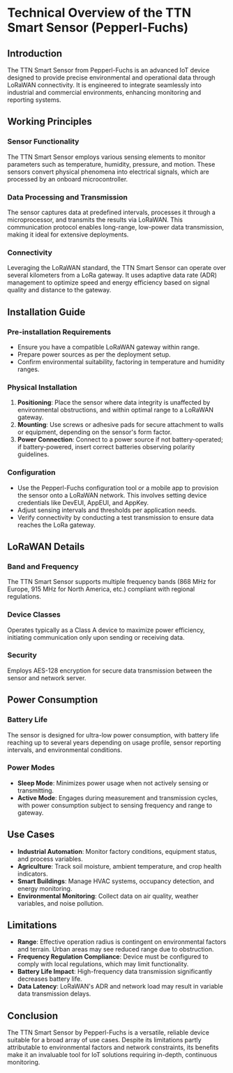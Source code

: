 # Technical Overview of the TTN Smart Sensor (Pepperl-Fuchs)

## Introduction
The TTN Smart Sensor from Pepperl-Fuchs is an advanced IoT device designed to provide precise environmental and operational data through LoRaWAN connectivity. It is engineered to integrate seamlessly into industrial and commercial environments, enhancing monitoring and reporting systems.

## Working Principles

### Sensor Functionality
The TTN Smart Sensor employs various sensing elements to monitor parameters such as temperature, humidity, pressure, and motion. These sensors convert physical phenomena into electrical signals, which are processed by an onboard microcontroller.

### Data Processing and Transmission
The sensor captures data at predefined intervals, processes it through a microprocessor, and transmits the results via LoRaWAN. This communication protocol enables long-range, low-power data transmission, making it ideal for extensive deployments.

### Connectivity
Leveraging the LoRaWAN standard, the TTN Smart Sensor can operate over several kilometers from a LoRa gateway. It uses adaptive data rate (ADR) management to optimize speed and energy efficiency based on signal quality and distance to the gateway.

## Installation Guide

### Pre-installation Requirements
- Ensure you have a compatible LoRaWAN gateway within range.
- Prepare power sources as per the deployment setup.
- Confirm environmental suitability, factoring in temperature and humidity ranges.

### Physical Installation
1. **Positioning**: Place the sensor where data integrity is unaffected by environmental obstructions, and within optimal range to a LoRaWAN gateway.
2. **Mounting**: Use screws or adhesive pads for secure attachment to walls or equipment, depending on the sensor's form factor.
3. **Power Connection**: Connect to a power source if not battery-operated; if battery-powered, insert correct batteries observing polarity guidelines.

### Configuration
- Use the Pepperl-Fuchs configuration tool or a mobile app to provision the sensor onto a LoRaWAN network. This involves setting device credentials like DevEUI, AppEUI, and AppKey.
- Adjust sensing intervals and thresholds per application needs.
- Verify connectivity by conducting a test transmission to ensure data reaches the LoRa gateway.

## LoRaWAN Details

### Band and Frequency
The TTN Smart Sensor supports multiple frequency bands (868 MHz for Europe, 915 MHz for North America, etc.) compliant with regional regulations.

### Device Classes
Operates typically as a Class A device to maximize power efficiency, initiating communication only upon sending or receiving data.

### Security
Employs AES-128 encryption for secure data transmission between the sensor and network server.

## Power Consumption

### Battery Life
The sensor is designed for ultra-low power consumption, with battery life reaching up to several years depending on usage profile, sensor reporting intervals, and environmental conditions.

### Power Modes
- **Sleep Mode**: Minimizes power usage when not actively sensing or transmitting.
- **Active Mode**: Engages during measurement and transmission cycles, with power consumption subject to sensing frequency and range to gateway.

## Use Cases

- **Industrial Automation**: Monitor factory conditions, equipment status, and process variables.
- **Agriculture**: Track soil moisture, ambient temperature, and crop health indicators.
- **Smart Buildings**: Manage HVAC systems, occupancy detection, and energy monitoring.
- **Environmental Monitoring**: Collect data on air quality, weather variables, and noise pollution.

## Limitations

- **Range**: Effective operation radius is contingent on environmental factors and terrain. Urban areas may see reduced range due to obstruction.
- **Frequency Regulation Compliance**: Device must be configured to comply with local regulations, which may limit functionality.
- **Battery Life Impact**: High-frequency data transmission significantly decreases battery life.
- **Data Latency**: LoRaWAN's ADR and network load may result in variable data transmission delays.

## Conclusion
The TTN Smart Sensor by Pepperl-Fuchs is a versatile, reliable device suitable for a broad array of use cases. Despite its limitations partly attributable to environmental factors and network constraints, its benefits make it an invaluable tool for IoT solutions requiring in-depth, continuous monitoring.
